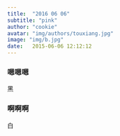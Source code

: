 ```yaml
---
title:  "2016 06 06"
subtitle: "pink"
author: "cookie"
avatar: "img/authors/touxiang.jpg"
image: "img/b.jpg"
date:   2015-06-06 12:12:12
---
```


### 嗯嗯嗯
黑

### 啊啊啊
白